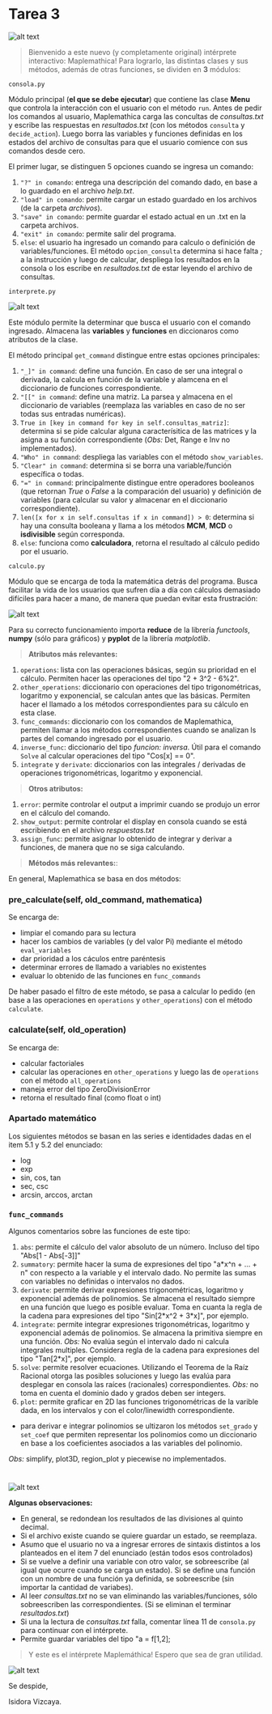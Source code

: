 # Tarea 3
![alt text](http://67.media.tumblr.com/30835bf9e8d809a6f944a921a80a650c/tumblr_inline_o0eoxv67QK1tbe472_500.gif "MAPLEMATHICA")
> Bienvenido a este nuevo (y completamente original) intérprete interactivo: Maplemathica!
> Para lograrlo, las distintas clases y sus métodos, además de otras funciones, se dividen en **3** módulos:

```
consola.py
```
Módulo principal (**el que se debe ejecutar**) que contiene las clase **Menu** que controla la interacción con el usuario con el método `run`.
Antes de pedir los comandos al usuario, Maplemathica carga las concultas de *consultas.txt* y escribe las respuestas en *resultados.txt* 
(con los métodos `consulta` y `decide_action`).
Luego borra las variables y funciones definidas en los estados del archivo de consultas para que el usuario comience con sus comandos desde cero.

El primer lugar, se distinguen 5 opciones cuando se ingresa un comando:

1. `"?" in comando`: entrega una descripción del comando dado, en base a lo guardado en el archivo *help.txt*.
2. `"load" in comando`: permite cargar un estado guardado en los archivos (de la carpeta *archivos*).
3. `"save" in comando`: permite guardar el estado actual en un .txt en la carpeta archivos.
4. `"exit" in comando`: permite salir del programa.
5. `else`: el usuario ha ingresado un comando para calculo o definición de variables/funciones. El método `opcion_consulta` determina si hace
falta *;* a la instrucción y luego de calcular, despliega los resultados en la consola o los escribe en *resultados.txt* de estar leyendo el 
archivo de consultas.

```
interprete.py
```
![alt text](https://media.giphy.com/media/AXorq76Tg3Vte/giphy.gif "MAPLEMATHICA")

Este módulo permite la determinar que busca el usuario con el comando ingresado. Almacena las **variables** y **funciones** en diccionaros como atributos de la clase.

El método principal `get_command` distingue entre estas opciones principales:

1. `"_]" in command`: define una función. En caso de ser una integral o derivada, la calcula en función de la variable y alamcena en el diccionario de funciones correspondiente.
2. `"[[" in command`: define una matriz. La parsea y almacena en el diccionario de variables (reemplaza las variables en caso de no ser todas sus entradas numéricas).
3. `True in [key in command for key in self.consultas_matriz]`: determina si se pide calcular alguna caracterísitica de las matrices y la asigna a su función correspondiente (*Obs:* Det, Range e Inv no implementados).
4. `"Who" in command`: despliega las variables con el método `show_variables`.
5. `"Clear" in command`: determina si se borra una variable/función específica o todas.
6. `"=" in command`: principalmente distingue entre operadores booleanos (que retornan *True* o *False* a la comparación del usuario) y definición de variables (para calcular su valor y almacenar en el diccionario correspondiente).
7. `len([x for x in self.consultas if x in command]) > 0`: determina si hay una consulta booleana y llama a los métodos **MCM**, **MCD** o **isdivisible** según corresponda.
8. `else`: funciona como **calculadora**, retorna el resultado al cálculo pedido por el usuario.

```
calculo.py
```
Módulo que se encarga de toda la matemática detrás del programa. Busca facilitar la vida de los usuarios que sufren día a día con cálculos demasiado difíciles para hacer a mano, de manera que puedan evitar esta frustración:

![alt text](https://media.giphy.com/media/PW24kUmUv3vlm/giphy.gif "Casi como mi frustracion haciendo esta tarea...")

Para su correcto funcionamiento importa **reduce** de la librería *functools*, **numpy** (sólo para gráficos) y **pyplot** de la librería *matplotlib*.

> **Atributos más relevantes:**

1. `operations`: lista con las operaciones básicas, según su prioridad en el cálculo. Permiten hacer las operaciones del tipo "2 + 3^2 - 6%2".
2. `other_operations`: diccionario con operaciones del tipo trigonométricas, logaritmo y exponencial, se calculan antes que las básicas. Permiten hacer el llamado a los métodos correspondientes para su cálculo en esta clase.
3. `func_commands`: diccionario con los comandos de Maplemathica, permiten llamar a los métodos correspondientes cuando se analizan ls partes del comando ingresado por el usuario.
4. `inverse_func`: diccionario del tipo *funcion: inversa*. Útil para el comando `Solve` al calcular operaciones del tipo "Cos[x] == 0".
5. `integrate` y `derivate`: diccionarios con las integrales / derivadas de operaciones trigonométricas, logaritmo y exponencial.

> **Otros atributos:**

1. `error`: permite controlar el output a imprimir cuando se produjo un error en el cálculo del comando.
2. `show_output`: permite controlar el display en consola cuando se está escribiendo en el archivo *respuestas.txt*
3. `assign_func`: permite asignar lo obtenido de integrar y derivar a funciones, de manera que no se siga calculando.

> **Métodos más relevantes:**:

En general, Maplemathica se basa en dos métodos:

### pre_calculate(self, old_command, mathematica)
Se encarga de:

* limpiar el comando para su lectura
* hacer los cambios de variables (y del valor Pi) mediante el método `eval_variables`
* dar prioridad a los cáculos entre paréntesis
* determinar errores de llamado a variables no existentes
* evaluar lo obtenido de las funciones en `func_commands`

De haber pasado el filtro de este método, se pasa a calcular lo pedido (en base a las operaciones en `operations` y `other_operations`) con el método `calculate`.

### calculate(self, old_operation)
Se encarga de:

* calcular factoriales
* calcular las operaciones en `other_operations` y luego las de `operations` con el método `all_operations`
* maneja error del tipo ZeroDivisionError
* retorna el resultado final (como float o int)

### Apartado matemático

Los siguientes métodos se basan en las series e identidades dadas en el item 5.1 y 5.2 del enunciado:

* log
* exp
* sin, cos, tan
* sec, csc
* arcsin, arccos, arctan

### `func_commands`

Algunos comentarios sobre las funciones de este tipo:

1. `abs`: permite el cálculo del valor absoluto de un número. Incluso del tipo "Abs[1 - Abs[-3]]"
2. `summatory`: permite hacer la suma de expresiones del tipo "a\*x^n + ... + n" con respecto a la variable y el intervalo dado. No permite las sumas con variables no definidas o intervalos no dados.
3. `derivate`: permite derivar expresiones trigonométricas, logaritmo y exponencial además de polinomios. Se almacena el resultado siempre en una función que luego es posible evaluar. Toma en cuanta la regla de la cadena para expresiones del tipo "Sin[2\*x^2 + 3\*x]", por ejemplo.
4. `integrate`: permite integrar expresiones trigonométricas, logaritmo y exponencial además de polinomios. Se almacena la primitiva siempre en una función. *Obs:* No evalúa según el intervalo dado ni calcula integrales multiples. Considera regla de la cadena para expresiones del tipo "Tan[2\*x]", por ejemplo.
5. `solve`: permite resolver ecuaciones. Utilizando el Teorema de la Raíz Racional otorga las posibles soluciones y luego las evalúa para desplegar en consola las raíces (racionales) correspondientes. *Obs:* no toma en cuenta el dominio dado y grados deben ser integers.
6. `plot`: permite graficar en 2D las funciones trigonométricas de la varible dada, en los intervalos y con el color/linewidth correspondiente.

* para derivar e integrar polinomios se ultizaron los métodos `set_grado` y `set_coef` que permiten representar los polinomios como un diccionario en base a los coeficientes asociados a las variables del polinomio.

*Obs:* simplify, plot3D, region_plot y piecewise no implementados.

#
![alt text](https://media.giphy.com/media/9JjnmOwXxOmLC/giphy.gif "Algo más?")

**Algunas observaciones:**

* En general, se redondean los resultados de las divisiones al quinto decimal.
* Si el archivo existe cuando se quiere guardar un estado, se reemplaza.
* Asumo que el usuario no va a ingresar errores de sintaxis distintos a los planteados en el item 7 del enunciado (están todos esos controlados)
* Si se vuelve a definir una variable con otro valor, se sobreescribe (al igual que ocurre cuando se carga un estado). Si se define una función con un nombre de una función ya definida, se sobreescribe (sin importar la cantidad de variabes).
* Al leer *consultas.txt* no se van eliminando las variables/funciones, sólo sobreescriben las correspondientes. (Si se eliminan el terminar *resultados.txt*)
* Si una la lectura de *consultas.txt* falla, comentar línea 11 de `consola.py` para continuar con el intérprete.
* Permite guardar variables del tipo "a = f[1,2]; 

> Y este es el intérprete Maplemáthica! Espero que sea de gran utilidad.

![alt text](https://media.giphy.com/media/k1bSa7EHfYHh6/giphy.gif "Like a Bob")

Se despide,

Isidora Vizcaya.
